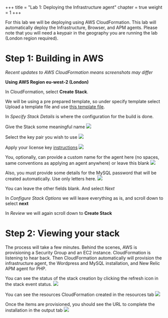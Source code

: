 +++
title = "Lab 1: Deploying the Infrastructure agent"
chapter = true
weight = 1
+++

For this lab we will be deploying using AWS CloudFormation. This lab will automatically deploy the Infrastructure, Browser, and APM agents. Please note that you will need a keypair in the geography you are running the lab (London region required).

# Step 1: Building in AWS
_Recent updates to AWS CloudFormation means screenshots may differ_

**Using AWS Region eu-west-2 (London)**

In CloudFormation, select **Create Stack**.

We will be using a pre prepared template, so under specify template select Upload a template file and use [this template file](/lab1_NewRelic-WP-Infra-APM.template).

In *Specify Stack Details* is where the configuration for the build is done.

Give the Stack some meaningful name
![](/images/yT7nRWZ.png)

Select the key pair you wish to use
![](/images/NAvKCjS.png)

Apply your license key [instructions](https://docs.newrelic.com/docs/accounts/install-new-relic/account-setup/license-key)
![](/images/eSjxJUj.png)

You, optionally, can provide a custom name for the agent here (no spaces, same conventions as applying an agent anywhere) or leave this blank
![](/images/S7GWZAK.png)

Also, you must provide some details for the MySQL password that will be created automatically. Use only letters here.
![](/images/jZH2wft.png)

You can leave the other fields blank. And select *Next*

In *Configure Stack Options* we will leave everything as is, and scroll down to select **next**

In *Review* we will again scroll down to **Create Stack**

# Step 2: Viewing your stack

The process will take a few minutes. Behind the scenes, AWS is provisioning a Security Group and an EC2 instance. CloudFormation is listening to hear back. Then CloudFormation automatically will provision the infrastructure agent, the Wordpress and MySQL installation, and New Relic APM agent for PHP.

You can see the status of the stack creation by clicking the refresh icon in the stack event status.
![](/images/ZQMdwDk.png)

You can see the resources CloudFormation created in the resources tab
![](/images/8I1qIEp.png)

Once the items are provisioned, you should see the URL to complete the installation in the output tab
![](/images/J7VAgw6.png)